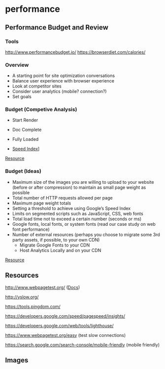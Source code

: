 # performance

## Performance Budget and Review

### Tools

http://www.performancebudget.io/
https://browserdiet.com/calories/

### Overview

- A starting point for site optimization conversations
- Balance user experience with browser experience
- Look at competitor sites 
- Consider user analytics (mobile? connection?)
- Set goals

### Budget (Competive Analysis)

- Start Render
- Doc Complete
- Fully Loaded

- [Speed Index](https://sites.google.com/a/webpagetest.org/docs/using-webpagetest/metrics/speed-index)]

[Resource](https://docs.google.com/spreadsheets/d/1ifac_Z-P9IgjzVZIWPV2qdugtwJ3HA9dkhvKmPUXBLo/edit#gid=0)

### Budget (Ideas)

- Maximum size of the images you are willing to upload to your website (before or after compression) to maintain as small page weight as possible
- Total number of HTTP requests allowed per page
- Maximum page weight totals
- Setting a threshold to achieve using Google’s Speed Index
- Limits on segmented scripts such as JavaScript, CSS, web fonts
- Total load time not to exceed a certain number (seconds or ms)
- Google fonts, local fonts, or system fonts (read our case study on web font performance)
- Number of external resources (perhaps you choose to migrate some 3rd party assets, if possible, to your own CDN)
	- Migrate Google Fonts to your CDN
	- Host Analytics Locally and on your CDN

[Resource](https://www.keycdn.com/blog/web-performance-budget/)

### 

## Resources

http://www.webpagetest.org/ ([Docs](https://sites.google.com/a/webpagetest.org/docs/))

http://yslow.org/

https://tools.pingdom.com/

https://developers.google.com/speed/pagespeed/insights/

https://developers.google.com/web/tools/lighthouse/

https://www.webpagetest.org/easy (test slow connections)

https://search.google.com/search-console/mobile-friendly (mobile friendly)

## Images
